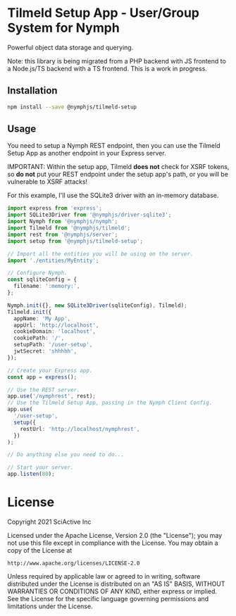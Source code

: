 # Tilmeld Setup App - User/Group System for Nymph

Powerful object data storage and querying.

Note: this library is being migrated from a PHP backend with JS frontend to a Node.js/TS backend with a TS frontend. This is a work in progress.

## Installation

```sh
npm install --save @nymphjs/tilmeld-setup
```

## Usage

You need to setup a Nymph REST endpoint, then you can use the Tilmeld Setup App as another endpoint in your Express server.

IMPORTANT: Within the setup app, Tilmeld **does not** check for XSRF tokens, so **do not** put your REST endpoint under the setup app's path, or you will be vulnerable to XSRF attacks!

For this example, I'll use the SQLite3 driver with an in-memory database.

```ts
import express from 'express';
import SQLite3Driver from '@nymphjs/driver-sqlite3';
import Nymph from '@nymphjs/nymph';
import Tilmeld from '@nymphjs/tilmeld';
import rest from '@nymphjs/server';
import setup from '@nymphjs/tilmeld-setup';

// Import all the entities you will be using on the server.
import './entities/MyEntity';

// Configure Nymph.
const sqliteConfig = {
  filename: ':memory:',
};

Nymph.init({}, new SQLite3Driver(sqliteConfig), Tilmeld);
Tilmeld.init({
  appName: 'My App',
  appUrl: 'http://localhost',
  cookieDomain: 'localhost',
  cookiePath: '/',
  setupPath: '/user-setup',
  jwtSecret: 'shhhhh',
});

// Create your Express app.
const app = express();

// Use the REST server.
app.use('/nymphrest', rest);
// Use the Tilmeld Setup App, passing in the Nymph Client Config.
app.use(
  '/user-setup',
  setup({
    restUrl: 'http://localhost/nymphrest',
  })
);

// Do anything else you need to do...

// Start your server.
app.listen(80);
```

# License

Copyright 2021 SciActive Inc

Licensed under the Apache License, Version 2.0 (the "License");
you may not use this file except in compliance with the License.
You may obtain a copy of the License at

    http://www.apache.org/licenses/LICENSE-2.0

Unless required by applicable law or agreed to in writing, software
distributed under the License is distributed on an "AS IS" BASIS,
WITHOUT WARRANTIES OR CONDITIONS OF ANY KIND, either express or implied.
See the License for the specific language governing permissions and
limitations under the License.

